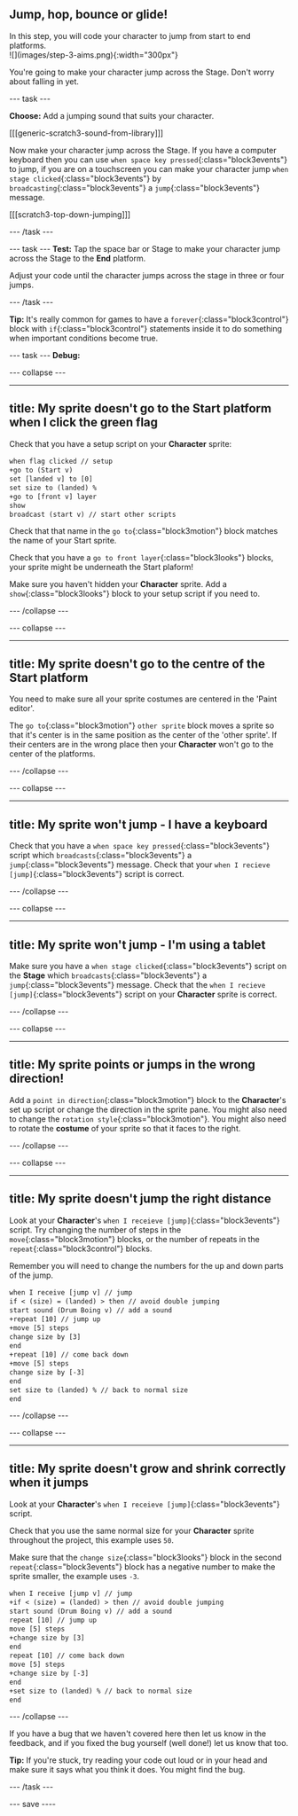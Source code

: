 ## Jump, hop, bounce or glide!

<div style="display: flex; flex-wrap: wrap">
<div style="flex-basis: 200px; flex-grow: 1; margin-right: 15px;">
In this step, you will code your character to jump from start to end platforms. 
</div>
<div>
![](images/step-3-aims.png){:width="300px"}
</div>
</div>

You're going to make your character jump across the Stage. Don't worry about falling in yet.

--- task ---

**Choose:** Add a jumping sound that suits your character.

[[[generic-scratch3-sound-from-library]]]

Now make your character jump across the Stage.  If you have a computer keyboard then you can use `when space key pressed`{:class="block3events"} to jump, if you are on a touchscreen you can make your character jump `when stage clicked`{:class="block3events"} by `broadcasting`{:class="block3events"} a `jump`{:class="block3events"} message.

[[[scratch3-top-down-jumping]]]

--- /task ---

--- task ---
**Test:** Tap the space bar or Stage to make your character jump across the Stage to the **End** platform.

Adjust your code until the character jumps across the stage in three or four jumps.

--- /task ---

**Tip:** It's really common for games to have a `forever`{:class="block3control"} block with `if`{:class="block3control"} statements inside it to do something when important conditions become true.

--- task ---
**Debug:**

--- collapse ---

---
title: My sprite doesn't go to the Start platform when I click the green flag
---

Check that you have a setup script on your **Character** sprite:


```blocks3
when flag clicked // setup
+go to (Start v)
set [landed v] to [0]
set size to (landed) %
+go to [front v] layer
show
broadcast (start v) // start other scripts
```

Check that that name in the `go to`{:class="block3motion"} block matches the name of your Start sprite.

Check that you have a `go to front layer`{:class="block3looks"} blocks, your sprite might be underneath the Start plaform!

Make sure you haven't hidden your **Character** sprite. Add a `show`{:class="block3looks"} block to your setup script if you need to.


--- /collapse ---

--- collapse ---

---
title: My sprite doesn't go to the centre of the Start platform
---

You need to make sure all your sprite costumes are centered in the 'Paint editor'. 

The `go to`{:class="block3motion"} `other sprite` block moves a sprite so that it's center is in the same position as the center of the 'other sprite'. If their centers are in the wrong place then your **Character** won't go to the center of the platforms.

--- /collapse ---

--- collapse ---

---
title: My sprite won't jump - I have a keyboard
---

Check that you have a `when space key pressed`{:class="block3events"} script which `broadcasts`{:class="block3events"} a `jump`{:class="block3events"} message. Check that your `when I recieve [jump]`{:class="block3events"} script is correct.

--- /collapse ---

--- collapse ---

---
title: My sprite won't jump - I'm using a tablet
---

Make sure you have a `when stage clicked`{:class="block3events"} script on the **Stage** which `broadcasts`{:class="block3events"} a `jump`{:class="block3events"} message. Check that the `when I recieve [jump]`{:class="block3events"} script on your **Character** sprite is correct.

--- /collapse ---

--- collapse ---

---
title: My sprite points or jumps in the wrong direction!
---

Add a `point in direction`{:class="block3motion"} block to the **Character**'s set up script or change the direction in the sprite pane. You might also need to change the `rotation style`{:class="block3motion"}. You might also need to rotate the **costume** of your sprite so that it faces to the right.

--- /collapse ---

--- collapse ---

---
title: My sprite doesn't jump the right distance
---

Look at your **Character**'s `when I receieve [jump]`{:class="block3events"} script. Try changing the number of steps in the `move`{:class="block3motion"} blocks, or the number of repeats in the `repeat`{:class="block3control"} blocks.

Remember you will need to change the numbers for the up and down parts of the jump. 

```blocks3
when I receive [jump v] // jump
if < (size) = (landed) > then // avoid double jumping
start sound (Drum Boing v) // add a sound
+repeat [10] // jump up
+move [5] steps
change size by [3]
end
+repeat [10] // come back down
+move [5] steps
change size by [-3]
end
set size to (landed) % // back to normal size
end
```

--- /collapse ---

--- collapse ---

---
title: My sprite doesn't grow and shrink correctly when it jumps
---

Look at your **Character**'s `when I receieve [jump]`{:class="block3events"} script. 

Check that you use the same normal size for your **Character** sprite throughout the project, this example uses `50`.

Make sure that the `change size`{:class="block3looks"} block in the second `repeat`{:class="block3events"} block has a negative number to make the sprite smaller, the example uses `-3`.

```blocks3
when I receive [jump v] // jump
+if < (size) = (landed) > then // avoid double jumping
start sound (Drum Boing v) // add a sound
repeat [10] // jump up
move [5] steps
+change size by [3]
end
repeat [10] // come back down
move [5] steps
+change size by [-3]
end
+set size to (landed) % // back to normal size
end
```

--- /collapse ---


If you have a bug that we haven't covered here then let us know in the feedback, and if you fixed the bug yourself (well done!) let us know that too. 

**Tip:** If you're stuck, try reading your code out loud or in your head and make sure it says what you think it does. You might find the bug.

--- /task ---

--- save ----
